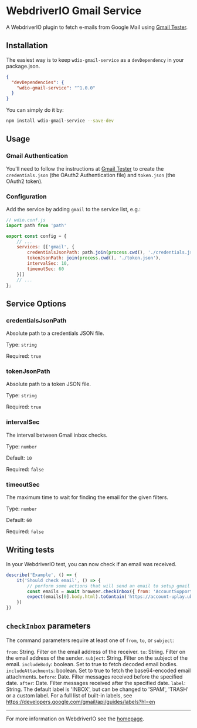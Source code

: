 # WebdriverIO Gmail Service

A WebdriverIO plugin to fetch e-mails from Google Mail using [Gmail Tester](https://github.com/levz0r/gmail-tester).

## Installation

The easiest way is to keep `wdio-gmail-service` as a `devDependency` in your package.json.

```json
{
  "devDependencies": {
    "wdio-gmail-service": "^1.0.0"
  }
}
```

You can simply do it by:

```sh
npm install wdio-gmail-service --save-dev
```

## Usage

### Gmail Authentication

You'll need to follow the instructions at [Gmail Tester](https://github.com/levz0r/gmail-tester) to create the `credentials.json` (the OAuth2 Authentication file) and `token.json` (the OAuth2 token).

### Configuration

Add the service by adding `gmail` to the service list, e.g.:

```js
// wdio.conf.js
import path from 'path'

export const config = {
    // ...
    services: [['gmail', {
        credentialsJsonPath: path.join(process.cwd(), './credentials.json'),
        tokenJsonPath: join(process.cwd(), './token.json'),
        intervalSec: 10,
        timeoutSec: 60
    }]]
    // ...
};
```

## Service Options

### credentialsJsonPath
Absolute path to a credentials JSON file.

Type: `string`

Required: `true`

### tokenJsonPath
Absolute path to a token JSON file.

Type: `string`

Required: `true`

### intervalSec
The interval between Gmail inbox checks.

Type: `number`

Default: `10`

Required: `false`

### timeoutSec
The maximum time to wait for finding the email for the given filters.

Type: `number`

Default: `60`

Required: `false`


## Writing tests

In your WebdriverIO test, you can now check if an email was received.

```js
describe('Example', () => {
    it('Should check email', () => {
        // perform some actions that will send an email to setup gmail account
        const emails = await browser.checkInbox({ from: 'AccountSupport@ubi.com', subject: 'Ubisoft Password Change Request' });
        expect(emails[0].body.html).toContain('https://account-uplay.ubi.com/en-GB/action/change-password?genomeid=')
    })
})
```

## `checkInbox` parameters

The command parameters require at least one of `from`, `to`, or `subject`:

```from```: String. Filter on the email address of the receiver.
```to```: String. Filter on the email address of the sender.
```subject```: String. Filter on the subject of the email.
```includeBody```: boolean. Set to true to fetch decoded email bodies.
```includeAttachments```: boolean. Set to true to fetch the base64-encoded email attachments.
```before```: Date. Filter messages received before the specified date.
```after```: Date. Filter messages received after the specified date.
```label```: String. The default label is 'INBOX', but can be changed to 'SPAM', 'TRASH' or a custom label. For a full list of built-in labels, see https://developers.google.com/gmail/api/guides/labels?hl=en

---

For more information on WebdriverIO see the [homepage](https://webdriver.io).
